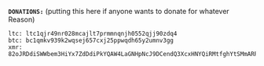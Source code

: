 **`DONATIONS:`** (putting this here if anyone wants to donate for whatever Reason)
```
ltc: ltc1qjr49nr028mcajlt7prmmnqnjh0552qjj90zdq4
btc: bc1qmkv939k2wqsej657cxj25ppwqdh65y2umnv3gg
xmr: 82oJRDdiSWWbem3HiYx7ZdDdiPkYQAW4LaGNHpNcJ9DCendQ3XcxHNYQiRMtfghYtSMmARPGqKe2ddSrhtjviTraEyGwgZ2
```
